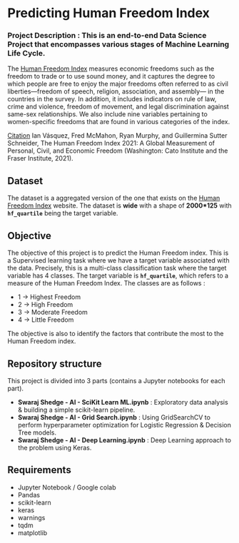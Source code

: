 # Predicting Human Freedom Index

### Project Description : This is an end-to-end Data Science Project that encompasses various stages of Machine Learning Life Cycle.

The <a href="https://www.cato.org/human-freedom-index/2021 ">Human Freedom Index</a> measures economic freedoms such as the freedom to trade or to use sound money, and it captures the degree to which people are free to enjoy the major freedoms often referred to as civil liberties—freedom of speech, religion, association, and assembly— in the countries in the survey. In addition, it includes indicators on rule of law, crime and violence, freedom of movement, and legal discrimination against same-sex relationships. We also include nine variables pertaining to women-specific freedoms that are found in various categories of the index.

<u>Citation</u>
Ian Vásquez, Fred McMahon, Ryan Murphy, and Guillermina Sutter Schneider, The Human Freedom Index 2021: A Global Measurement of Personal, Civil, and Economic Freedom (Washington: Cato Institute and the Fraser Institute, 2021).

## Dataset
The dataset is a aggregated version of the one that exists on the <a href="https://www.cato.org/human-freedom-index/2021 ">Human Freedom Index</a> website. The dataset is **wide** with a shape of **2000*125** with **`hf_quartile`** being the target variable. 


## Objective 
The objective of this project is to predict the Human Freedom index. This is a Supervised learning task where we have a target variable associated with the data. Precisely, this is a multi-class classification task where the target variable has 4 classes. The target variable is **`hf_quartile`**, which refers to a measure of the Human Freedom Index. The classes are as follows : 
* 1 -> Highest Freedom
* 2 -> High Freedom
* 3 -> Moderate Freedom
* 4 -> Little Freedom

The objective is also to identify the factors that contribute the most to the Human Freedom index.


## Repository structure
This project is divided into 3 parts (contains a Jupyter notebooks for each part). 
* **Swaraj Shedge - AI - SciKit Learn ML.ipynb** : Exploratory data analysis & building a simple scikit-learn pipeline.
* **Swaraj Shedge - AI - Grid Search.ipynb** : Using GridSearchCV to perform hyperparameter optimization for Logistic Regression & Decision Tree models.
* **Swaraj Shedge - AI - Deep Learning.ipynb** : Deep Learning approach to the problem using Keras.

## Requirements
- Jupyter Notebook / Google colab
- Pandas
- scikit-learn
- keras
- warnings
- tqdm
- matplotlib
